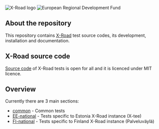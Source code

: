 ![X-Road logo](https://raw.githubusercontent.com/ria-ee/X-Road/develop/xroad_logo_small.png) ![European Regional Development Fund](https://github.com/e-gov/RIHA-Frontend/raw/master/logo/EU/EU.png "European Regional Development Fund - DO NOT REMOVE THIS IMAGE BEFORE 01.11.2022")

## About the repository

This repository contains [X-Road](https://github.com/ria-ee/X-Road) test source codes, its development, installation and documentation.

## X-Road source code

[Source code](https://github.com/ria-ee/X-Road-tests/tree/develop/src) of X-Road tests is open for all and it is licenced under MIT licence.

## Overview

Currently there are 3 main sections:

- [common](common) - Common tests
- [EE-national](EE-national) - Tests specific to Estonia X-Road instance (X-tee)
- [FI-national](FI-national) - Tests specific to Finland X-Road instance (Palveluväylä)
